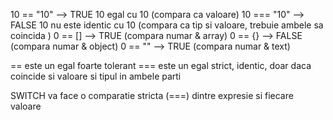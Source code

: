 
10 == "10"  --> TRUE 10 egal cu 10 (compara ca valoare)
10 === "10" --> FALSE  10 nu este identic cu 10 (compara ca tip si valoare, trebuie ambele sa coincida )
0 == [] --> TRUE   (compara numar & array) 
0 == {} --> FALSE  (compara numar & object)
0 == ""  --> TRUE  (compara numar & text)

== este un egal foarte tolerant
=== este un egal strict, identic, doar daca coincide si valoare si tipul in ambele parti

SWITCH va face o comparatie stricta (===) dintre expresie si fiecare valoare